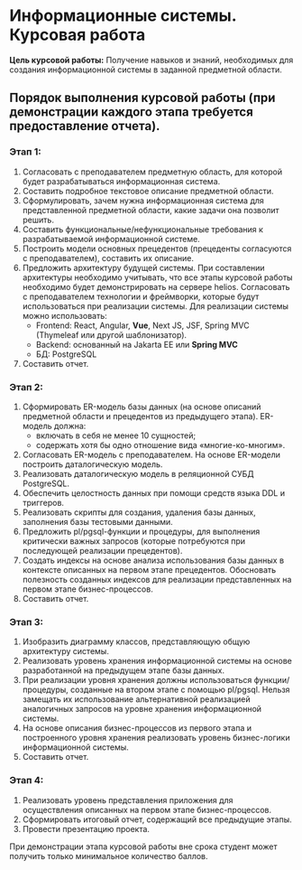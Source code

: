 # Информационные системы. Курсовая работа
**Цель курсовой работы:**
Получение навыков и знаний, необходимых для создания информационной системы в
заданной предметной области.

## Порядок выполнения курсовой работы (при демонстрации каждого этапа требуется предоставление отчета).
### Этап 1:
1. Согласовать с преподавателем предметную область, для которой будет разрабатываться информационная система.
2. Составить подробное текстовое описание предметной области.
3. Сформулировать, зачем нужна информационная система для представленной предметной области, какие задачи она позволит решить.
4. Составить функциональные/нефункциональные требования к разрабатываемой информационной системе.
5. Построить модели основных прецедентов (прецеденты согласуются с преподавателем), составить их описание.
6. Предложить архитектуру будущей системы. При составлении архитектуры необходимо учитывать, что все этапы курсовой работы необходимо будет демонстрировать на сервере helios. Согласовать с преподавателем технологии и фреймворки, которые будут использоваться при реализации системы. Для реализации системы можно использовать:
    * Frontend: React, Angular, **Vue**, Next JS, JSF, Spring MVC (Thymeleaf или другой шаблонизатор).
    * Backend: основанный на Jakarta EE или **Spring MVC**
    * БД: PostgreSQL
7. Составить отчет.
   
### Этап 2:
   
1. Сформировать ER-модель базы данных (на основе описаний предметной области и прецедентов из предыдущего этапа). ER-модель должна:
   * включать в себя не менее 10 сущностей;
   * содержать хотя бы одно отношение вида «многие-ко-многим».
2. Согласовать ER-модель с преподавателем. На основе ER-модели построить даталогическую модель.
3. Реализовать даталогическую модель в реляционной СУБД PostgreSQL.
4. Обеспечить целостность данных при помощи средств языка DDL и триггеров.
5. Реализовать скрипты для создания, удаления базы данных, заполнения базы тестовыми данными.
6. Предложить pl/pgsql-функции и процедуры, для выполнения критически важных запросов (которые потребуются при последующей реализации прецедентов).
7. Создать индексы на основе анализа использования базы данных в контексте описанных на первом этапе прецедентов. Обосновать полезность созданных индексов для реализации представленных на первом этапе бизнес-процессов.
8. Составить отчет.

### Этап 3:
   
1. Изобразить диаграмму классов, представляющую общую архитектуру системы. 
2. Реализовать уровень хранения информационной системы на основе разработанной на предыдущем этапе базы данных. 
3. При реализации уровня хранения должны использоваться функции/процедуры, созданные на втором этапе с помощью pl/pgsql. Нельзя замещать их использование альтернативной реализацией аналогичных запросов на уровне хранения информационной системы. 
4. На основе описания бизнес-процессов из первого этапа и построенного уровня хранения реализовать уровень бизнес-логики информационной системы. 
5. Составить отчет.
   
### Этап 4:

1. Реализовать уровень представления приложения для осуществления описанных на первом этапе бизнес-процессов. 
2. Сформировать итоговый отчет, содержащий все предыдущие этапы. 
3. Провести презентацию проекта. 

При демонстрации этапа курсовой работы вне срока студент может получить только 
минимальное количество баллов.